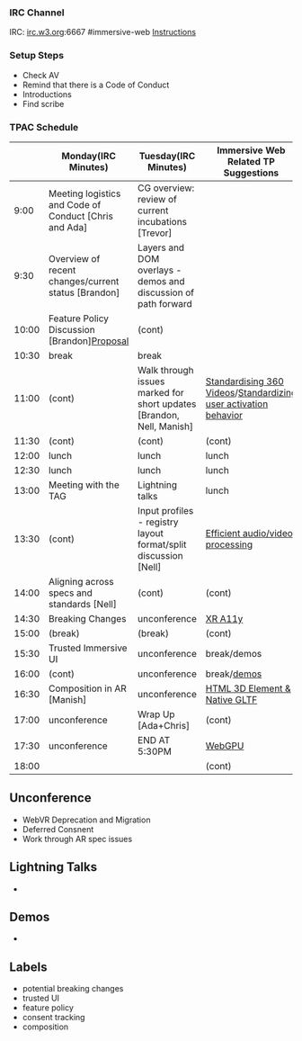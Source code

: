 ### IRC Channel

IRC: [irc.w3.org](http://irc.w3.org/):6667 #immersive-web [Instructions](https://github.com/immersive-web/administrivia/blob/master/IRC.md)

### Setup Steps

- Check AV
- Remind that there is a Code of Conduct
- Introductions
- Find scribe

### TPAC Schedule

<table>
<thead><tr><th>
<th>Monday(IRC Minutes)
<th>Tuesday(IRC Minutes)
<th>Immersive Web Related TP Suggestions
<th>Thursday
<th>Friday
</tr></thead><tbody>
 <tr><td>9:00<td>Meeting logistics and Code of Conduct [Chris and Ada]<td>CG overview: review of current incubations [Trevor]<td><td><td>APA Conversation, Open XR Discussions</tr>
 <tr><td>9:30<td>Overview of recent changes/current status [Brandon]<td>Layers and DOM overlays - demos and discussion of path forward<td><td><td>(cont)</tr>
 <tr><td>10:00<td>Feature Policy Discussion [Brandon]<a href="https://docs.google.com/document/d/1RZTL69JsTxoJUyXNnu_2v0PPILqrDpYW3ZxDjMAqQ-M/edit#heading=h.qlpukl2oy1tq">Proposal</a><td>(cont)<td><td><td>(cont)</tr>
 <tr><td>10:30<td>break<td>break<td><td><td></tr>
 <tr><td>11:00<td>(cont)<td>Walk through issues marked for short updates [Brandon, Nell, Manish]<td><a href="https://w3c.github.io/tpac-breakouts/sessions.html#360video">Standardising 360 Videos</a>/<a href="https://w3c.github.io/tpac-breakouts/sessions.html#user-activation">Standardizing user activation behavior </a><td>APA Conversation, Applicability of AOM[1] to XR<td>APA Joint Meeeting with TAG</tr>
 <tr><td>11:30<td>(cont)<td>(cont)<td>(cont)<td><td></tr>
 <tr><td>12:00<td>lunch<td>lunch<td>lunch<td><td></tr>
 <tr><td>12:30<td>lunch<td>lunch<td>lunch<td><td></tr>
 <tr><td>13:00<td>Meeting with the TAG<td>Lightning talks<td>lunch<td><td></tr>
 <tr><td>13:30<td>(cont)<td>Input profiles - registry layout format/split discussion [Nell]<td><a href="https://w3c.github.io/tpac-breakouts/sessions.html#mediaprocessing">Efficient audio/video processing</a><td><td></tr>
 <tr><td>14:00<td>Aligning across specs and standards [Nell]<td>(cont)<td>(cont)<td><td></tr>
 <tr><td>14:30<td>Breaking Changes<td>unconference<td><a href="https://w3c.github.io/tpac-breakouts/sessions.html#xra11y">XR A11y</a><td><td></tr>
 <tr><td>15:00<td>(break)<td>(break)<td>(cont)<td><td></tr>
 <tr><td>15:30<td>Trusted Immersive UI<td>unconference<td>break/demos<td><td></tr>
 <tr><td>16:00<td>(cont)<td>unconference<td>break/<a href="https://www.w3.org/wiki/TPAC2019/Demos#WebXR">demos</a><td><td></tr>
 <tr><td>16:30<td>Composition in AR [Manish]<td>unconference<td><a href="https://w3c.github.io/tpac-breakouts/sessions.html#html-3d">HTML 3D Element & Native GLTF</a><td><td></tr>
 <tr><td>17:00<td>unconference<td>Wrap Up [Ada+Chris]<td>(cont)<td><td></tr>
 <tr><td>17:30<td>unconference<td>END AT 5:30PM<td><a href="https://w3c.github.io/tpac-breakouts/sessions.html#webgpu">WebGPU</a> <td><td></tr>
 <td>18:00<td><td><td>(cont)<td><td>
</tbody></table>

Unconference
------------
- WebVR Deprecation and Migration
- Deferred Consnent
- Work through AR spec issues

Lightning Talks
---------------
- 

Demos
-----
-

Labels
------

- potential breaking changes
- trusted UI
- feature policy
- consent tracking
- composition
